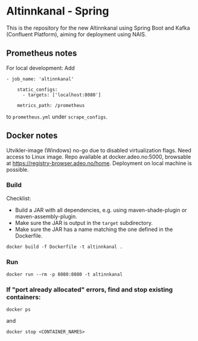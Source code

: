 # Altinnkanal - Spring
This is the repository for the new Altinnkanal using Spring Boot and Kafka (Confluent Platform), aiming for deployment using NAIS.

## Prometheus notes
For local development: Add
```
- job_name: 'altinnkanal'
  
    static_configs:
      - targets: ['localhost:8080']
 
    metrics_path: /prometheus
```
to ```prometheus.yml``` under ```scrape_configs```.

## Docker notes

Utvikler-image (Windows) no-go due to disabled virtualization flags. Need access to Linux image.
Repo available at docker.adeo.no:5000, browsable at https://registry-browser.adeo.no/home.
Deployment on local machine is possible.

### Build
Checklist:
* Build a JAR with all dependencies, e.g. using maven-shade-plugin or maven-assembly-plugin.
* Make sure the JAR is output in the ```target``` subdirectory.
* Make sure the JAR has a name matching the one defined in the Dockerfile.

```
docker build -f Dockerfile -t altinnkanal .
```

### Run
```
docker run --rm -p 8080:8080 -t altinnkanal
```

### If "port already allocated" errors, find and stop existing containers:
```
docker ps
```

and

```
docker stop <CONTAINER_NAMES>
```

